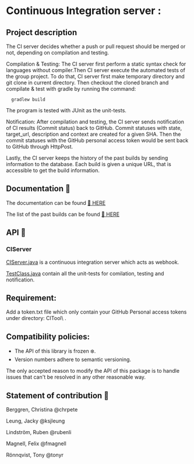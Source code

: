 # Continuous Integration server :

## Project description

The CI server decides whether a push or pull request should be merged or not, depending on compilation and testing.

Compilation & Testing: The CI server first perform a static syntax check for languages without compiler.Then CI server execute the automated tests of the group project. To do that, CI server first make temporary directory and git clone in current directory. Then checkout the cloned branch and compilate & test with gradle by running the command:

```
  gradlew build
```
The program is tested with JUnit as the unit-tests. 

Notification: After compilation and testing, the CI server sends notification of CI results (Commit status) back to GitHub. Commit statuses with state, target_url, description and context are created for a given SHA. Then the commit statuses with the GitHub personal access token would be sent back to GitHub through HttpPost. 

Lastly, the CI server keeps the history of the past builds by sending information to the database. Each build is given a unique URL, that is accessible to get the build information.

## Documentation :mag_right:

The documentation can be found [:link: HERE](JavaDoc/allclasses-index.html)

The list of the past builds can be found [:link: HERE](https://citool.firebaseapp.com/builds)

## API :memo:

### CIServer

[CIServer.java](src/main/java/CIServer.java) is a continuous integration server which acts as webhook.

[TestClass.java](src/test/java/TestClass.java) contain all the unit-tests for comilation, testing and notification.

## Requirement:
Add a token.txt file which only contain your GitHub Personal access tokens under directory: CITool\ .

## Compatibility policies:

- The API of this library is frozen :snowflake:.
- Version numbers adhere to semantic versioning.

The only accepted reason to modify the API of this package
is to handle issues that can't be resolved in any other
reasonable way.

## Statement of contribution :gift_heart:

Berggren, Christina @chrpete

Leung, Jacky @ksjleung

Lindström, Ruben @rubenli

Magnell, Felix @fmagnell

Rönnqvist, Tony @tonyr
